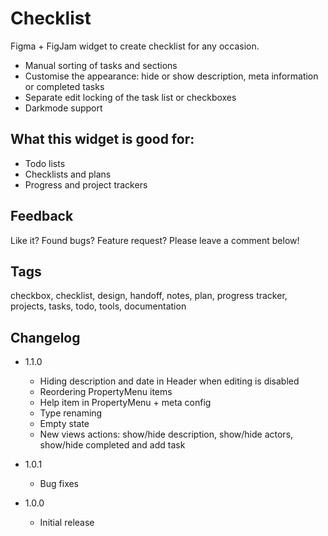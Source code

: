 # Checklist

Figma + FigJam widget to create checklist for any occasion.

- Manual sorting of tasks and sections
- Customise the appearance: hide or show description, meta information or completed tasks
- Separate edit locking of the task list or checkboxes
- Darkmode support

## What this widget is good for: 

- Todo lists
- Checklists and plans
- Progress and project trackers 

## Feedback

Like it? Found bugs? Feature request? Please leave a comment below!

## Tags

checkbox, checklist, design, handoff, notes, plan, progress tracker, projects, tasks, todo, tools, documentation

## Changelog

- 1.1.0
    - Hiding description and date in Header when editing is disabled
    - Reordering PropertyMenu items
    - Help item in PropertyMenu + meta config
    - Type renaming
    - Empty state
    - New views actions: show/hide description, show/hide actors, show/hide completed and add task

- 1.0.1
    - Bug fixes

- 1.0.0 
    - Initial release